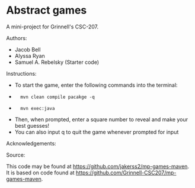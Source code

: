 # Abstract games

A mini-project for Grinnell's CSC-207.

Authors:

- Jacob Bell
- Alyssa Ryan
- Samuel A. Rebelsky (Starter code)

Instructions:

- To start the game, enter the following commands into the terminal:
-       mvn clean compile pacakge -q
-       mvn exec:java

- Then, when prompted, enter a square number to reveal and make your best guesses!
- You can also input q to quit the game whenever prompted for input

Acknowledgements:

Source:

This code may be found at <https://github.com/jakerss2/mp-games-maven>.
It is based on code found at <https://github.com/Grinnell-CSC207/mp-games-maven>.
